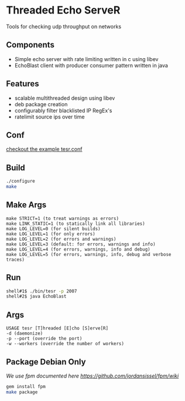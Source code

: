 # Threaded Echo ServeR
Tools for checking udp throughput on networks

## Components
* Simple echo server with rate limiting written in c using libev
* EchoBlast client with producer consumer pattern written in java

## Features
* scalable multithreaded design using libev
* deb package creation
* configurably filter blacklisted IP RegEx's 
* ratelimit source ips over time

## Conf
[checkout the example tesr.conf](etc/tesr/tesr.conf)

## Build
```bash
./configure
make
```
## Make Args
```
make STRICT=1 (to treat warnings as errors)
make LINK_STATIC=1 (to statically link all libraries)
make LOG_LEVEL=0 (for silent builds)
make LOG_LEVEL=1 (for only errors)
make LOG_LEVEL=2 (for errors and warnings)
make LOG_LEVEL=3 (default: for errors, warnings and info)
make LOG_LEVEL=4 (for errors, warnings, info and debug)
make LOG_LEVEL=5 (for errors, warnings, info, debug and verbose traces)
```

## Run
```bash
shell#1$ ./bin/tesr -p 2007
shell#2$ java EchoBlast
```

## Args
```
USAGE tesr [T]hreaded [E]cho [S]erve[R]
-d (daemonize)
-p --port (override the port)
-w --workers (override the number of workers)
```

## Package Debian Only
*We use fpm documented here https://github.com/jordansissel/fpm/wiki*
```bash
gem install fpm
make package
```
